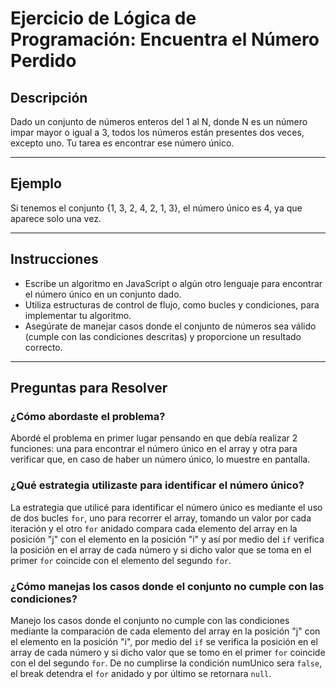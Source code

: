 # Ejercicio de Lógica de Programación: Encuentra el Número Perdido

## Descripción

Dado un conjunto de números enteros del 1 al N, donde N es un número impar mayor o igual a 3, todos los números están presentes dos veces, excepto uno. Tu tarea es encontrar ese número único.

---

## Ejemplo

Si tenemos el conjunto {1, 3, 2, 4, 2, 1, 3}, el número único es 4, ya que aparece solo una vez.

---

## Instrucciones

- Escribe un algoritmo en JavaScript o algún otro lenguaje para encontrar el número único en un conjunto dado.
- Utiliza estructuras de control de flujo, como bucles y condiciones, para implementar tu algoritmo.
- Asegúrate de manejar casos donde el conjunto de números sea válido (cumple con las condiciones descritas) y proporcione un resultado correcto.

---

## Preguntas para Resolver

### **¿Cómo abordaste el problema?**

Abordé el problema en primer lugar pensando en que debía realizar 2 funciones: una para encontrar el número único en el array y otra para verificar que, en caso de haber un número único, lo muestre en pantalla.

### **¿Qué estrategia utilizaste para identificar el número único?**

La estrategia que utilicé para identificar el número único es mediante el uso de dos bucles `for`, uno para recorrer el array, tomando un valor por cada iteración y el otro `for` anidado compara cada elemento del array en la posición "j" con el elemento en la posición "i" y así por medio del `if` verifica la posición en el array de cada número y si dicho valor que se toma en el primer `for` coincide con el elemento del segundo `for`.

### **¿Cómo manejas los casos donde el conjunto no cumple con las condiciones?**

Manejo los casos donde el conjunto no cumple con las condiciones mediante la comparación de cada elemento del array en la posición "j" con el elemento en la posición "i", por medio del `if` se verifica la posición en el array de cada número y si dicho valor que se tomo en el primer `for` coincide con el del segundo `for`. De no cumplirse la condición numUnico sera `false`, el break detendra el `for` anidado y por último se retornara `null`.